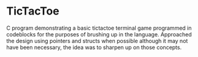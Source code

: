 # TicTacToe
C program demonstrating a basic tictactoe terminal game programmed in codeblocks for the purposes of brushing up in the language. Approached the design using pointers and structs when possible although it may not have been necessary, the idea was to sharpen up on those concepts. 
